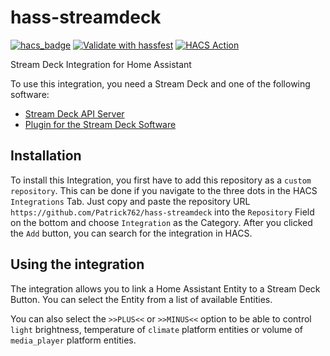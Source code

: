 # hass-streamdeck

[![hacs_badge](https://img.shields.io/badge/HACS-Custom-41BDF5.svg)](https://github.com/hacs/integration)
[![Validate with hassfest](https://github.com/Patrick762/hass-streamdeck/actions/workflows/hassfest_validation.yml/badge.svg)](https://github.com/Patrick762/hass-streamdeck/actions/workflows/hassfest_validation.yml)
[![HACS Action](https://github.com/Patrick762/hass-streamdeck/actions/workflows/HACS.yml/badge.svg)](https://github.com/Patrick762/hass-streamdeck/actions/workflows/HACS.yml)

Stream Deck Integration for Home Assistant

To use this integration, you need a Stream Deck and one of the following software:
- [Stream Deck API Server](https://github.com/Patrick762/streamdeckapi)
- [Plugin for the Stream Deck Software](https://github.com/Patrick762/streamdeckapi-plugin)

## Installation
To install this Integration, you first have to add this repository as a `custom repository`.
This can be done if you navigate to the three dots in the HACS `Integrations` Tab.
Just copy and paste the repository URL `https://github.com/Patrick762/hass-streamdeck` into the `Repository` Field on the bottom and choose `Integration` as the Category.
After you clicked the `Add` button, you can search for the integration in HACS.

## Using the integration
The integration allows you to link a Home Assistant Entity to a Stream Deck Button.
You can select the Entity from a list of available Entities.

You can also select the `>>PLUS<<` or `>>MINUS<<` option to be able to control `light` brightness, temperature of `climate` platform entities or volume of `media_player` platform entities.
